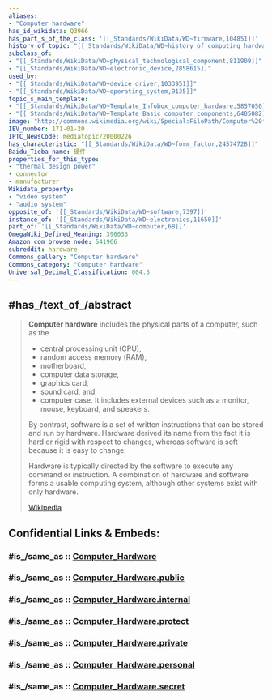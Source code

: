 ```yaml
---
aliases:
- "Computer hardware"
has_id_wikidata: Q3966
has_part_s_of_the_class: '[[_Standards/WikiData/WD~firmware,104851]]'
history_of_topic: "[[_Standards/WikiData/WD~history_of_computing_hardware,186148]]"
subclass_of:
- "[[_Standards/WikiData/WD~physical_technological_component,811909]]"
- "[[_Standards/WikiData/WD~electronic_device,2858615]]"
used_by:
- "[[_Standards/WikiData/WD~device_driver,1033951]]"
- "[[_Standards/WikiData/WD~operating_system,9135]]"
topic_s_main_template:
- "[[_Standards/WikiData/WD~Template_Infobox_computer_hardware,5857050]]"
- "[[_Standards/WikiData/WD~Template_Basic_computer_components,6405082]]"
image: "http://commons.wikimedia.org/wiki/Special:FilePath/Computer%20from%20inside%20018.jpg"
IEV_number: 171-01-20
IPTC_NewsCode: mediatopic/20000226
has_characteristic: "[[_Standards/WikiData/WD~form_factor,24574728]]"
Baidu_Tieba_name: 硬件
properties_for_this_type:
- "thermal design power"
- connector
- manufacturer
Wikidata_property:
- "video system"
- "audio system"
opposite_of: '[[_Standards/WikiData/WD~software,7397]]'
instance_of: '[[_Standards/WikiData/WD~electronics,11650]]'
part_of: '[[_Standards/WikiData/WD~computer,68]]'
OmegaWiki_Defined_Meaning: 396033
Amazon_com_browse_node: 541966
subreddit: hardware
Commons_gallery: "Computer hardware"
Commons_category: "Computer hardware"
Universal_Decimal_Classification: 004.3
---
```


## #has_/text_of_/abstract 

> **Computer hardware** includes the physical parts of a computer, such as the 
> - central processing unit (CPU), 
> - random access memory (RAM), 
> - motherboard, 
> - computer data storage, 
> - graphics card, 
> - sound card, and 
> - computer case. 
> It includes external devices such as a monitor, mouse, keyboard, and speakers.
>
> By contrast, software is a set of written  instructions that can be stored and run by hardware. 
> Hardware derived its name from the fact it is hard or rigid with respect to changes, 
> whereas software is soft because it is easy to change.
>
> Hardware is typically directed by the software to execute any command or instruction. 
> A combination of hardware and software forms a usable computing system, 
> although other systems exist with only hardware.
>
> [Wikipedia](https://en.wikipedia.org/wiki/Computer%20hardware)


## Confidential Links & Embeds: 

### #is_/same_as :: [Computer_Hardware](/_Standards/Technology/IT/Computer_Hardware.md) 

### #is_/same_as :: [Computer_Hardware.public](/_public/Technology/IT/Computer_Hardware.public.md) 

### #is_/same_as :: [Computer_Hardware.internal](/_internal/Technology/IT/Computer_Hardware.internal.md) 

### #is_/same_as :: [Computer_Hardware.protect](/_protect/Technology/IT/Computer_Hardware.protect.md) 

### #is_/same_as :: [Computer_Hardware.private](/_private/Technology/IT/Computer_Hardware.private.md) 

### #is_/same_as :: [Computer_Hardware.personal](/_personal/Technology/IT/Computer_Hardware.personal.md) 

### #is_/same_as :: [Computer_Hardware.secret](/_secret/Technology/IT/Computer_Hardware.secret.md)

